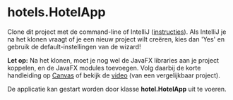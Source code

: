 hotels.HotelApp
===================================

Clone dit project met de command-line of IntelliJ ([instructies](https://www.jetbrains.com/help/idea/manage-projects-hosted-on-github.html#clone-from-GitHub)). Als IntelliJ je na het klonen vraagt of je een nieuw project wilt creëren, kies dan 'Yes' en gebruik de default-instellingen van de wizard!     

**Let op:** Na het klonen, moet je nog wel de JavaFX libraries aan je project koppelen, en de JavaFX modules toevoegen. Volg daarbij de korte handleiding op [Canvas](https://canvas.hu.nl/courses/14483/pages/installatiehandleiding-javafx) of bekijk de [video](https://canvas.hu.nl/courses/14483/pages/javafx-project-clonen-en-configureren) (van een vergelijkbaar project).

De applicatie kan gestart worden door klasse **hotel.HotelApp** uit te voeren.  